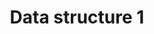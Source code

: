 ---
layout: posts_by_category
categories: data-structure-1
title: Data structure 1
permalink: /category/data-structure-1
---
